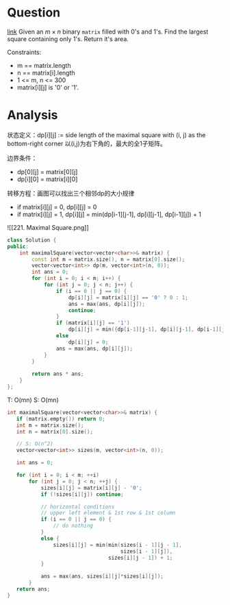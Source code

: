 # Question
[link](https://leetcode-cn.com/problems/maximal-square/)
Given an $m\times n$ binary `matrix` filled with 0's and 1's.
Find the largest square containing only 1's.
Return it's area.

Constraints:
- m == matrix.length
- n == matrix[i].length
- 1 <= m, n <= 300
- matrix[i][j] is '0' or '1'.

# Analysis
状态定义：dp[i][j] := side length of the maximal square with (i, j) as the bottom-right corner 以(i,j)为右下角的，最大的全1子矩阵。

边界条件：
- dp[0][j] = matrix[0][j]
- dp[i][0] = matrix[i][0]

转移方程：画图可以找出三个相邻dp的大小规律
- if matrix[i][j] = 0, dp[i][j] = 0 
- if matrix[i][j] = 1, dp[i][j] = min(dp[i-1][j-1], dp[i][j-1], dp[i-1][j]) + 1

![[221. Maximal Square.png]]
```cpp
class Solution {
public:
    int maximalSquare(vector<vector<char>>& matrix) {
        const int m = matrix.size(), n = matrix[0].size();
        vector<vector<int>> dp(m, vector<int>(n, 0));
        int ans = 0;
        for (int i = 0; i < m; i++) {
            for (int j = 0; j < n; j++) {
                if (i == 0 || j == 0) {
                    dp[i][j] = matrix[i][j] == '0' ? 0 : 1;
                    ans = max(ans, dp[i][j]);
                    continue;
                }
                if (matrix[i][j] == '1')
                    dp[i][j] = min({dp[i-1][j-1], dp[i][j-1], dp[i-1][j]}) + 1;
                else 
                    dp[i][j] = 0;
                ans = max(ans, dp[i][j]);
            }
        }
        
        return ans * ans;
    }
};
```

T: O(mn)
S: O(mn)
```cpp
int maximalSquare(vector<vector<char>>& matrix) {
   if (matrix.empty()) return 0;
   int m = matrix.size();
   int n = matrix[0].size();

   // S: O(n^2)
   vector<vector<int>> sizes(m, vector<int>(n, 0));

   int ans = 0;

   for (int i = 0; i < m; ++i)
       for (int j = 0; j < n; ++j) {
           sizes[i][j] = matrix[i][j] - '0';
           if (!sizes[i][j]) continue;

           // horizontal conditions
           // upper left element & 1st row & 1st column
           if (i == 0 || j == 0) {
               // do nothing
           }
           else {
               sizes[i][j] = min(min(sizes[i - 1][j - 1],
                                     sizes[i - 1][j]),
                                 sizes[i][j - 1]) + 1;
           }

           ans = max(ans, sizes[i][j]*sizes[i][j]);
       }
   return ans;
}
```
